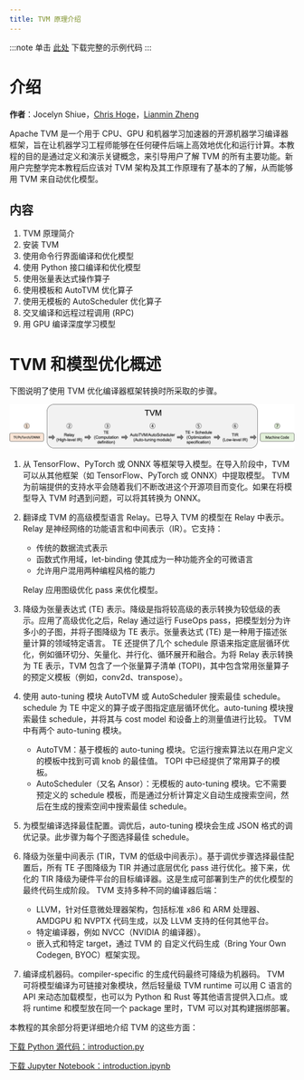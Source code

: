```yaml
---
title: TVM 原理介绍
---
```


:::note
单击 [此处](https://tvm.apache.org/docs/tutorial/introduction.html#sphx-glr-download-tutorial-introduction-py) 下载完整的示例代码
:::

# 介绍

**作者**：Jocelyn Shiue，[Chris Hoge](https://github.com/hogepodge)，[Lianmin Zheng](https://github.com/merrymercy)

Apache TVM 是一个用于 CPU、GPU 和机器学习加速器的开源机器学习编译器框架，旨在让机器学习工程师能够在任何硬件后端上高效地优化和运行计算。本教程的目的是通过定义和演示关键概念，来引导用户了解 TVM 的所有主要功能。新用户完整学完本教程后应该对 TVM 架构及其工作原理有了基本的了解，从而能够用 TVM 来自动优化模型。

## 内容
1. TVM 原理简介
2. 安装 TVM
3. 使用命令行界面编译和优化模型
4. 使用 Python 接口编译和优化模型
5. 使用张量表达式操作算子
6. 使用模板和 AutoTVM 优化算子
7. 使用无模板的 AutoScheduler 优化算子
8. 交叉编译和远程过程调用 (RPC)
9. 用 GPU 编译深度学习模型

# TVM 和模型优化概述
下图说明了使用 TVM 优化编译器框架转换时所采取的步骤。

![A High Level View of TVM](https://raw.githubusercontent.com/apache/tvm-site/main/images/tutorial/overview.png)

1. 从 TensorFlow、PyTorch 或 ONNX 等框架导入模型。在导入阶段中，TVM 可以从其他框架（如 TensorFlow、PyTorch 或 ONNX）中提取模型。 TVM 为前端提供的支持水平会随着我们不断改进这个开源项目而变化。如果在将模型导入 TVM 时遇到问题，可以将其转换为 ONNX。

2. 翻译成 TVM 的高级模型语言 Relay。已导入 TVM 的模型在 Relay 中表示。Relay 是神经网络的功能语言和中间表示（IR）。它支持：
   * 传统的数据流式表示
   * 函数式作用域，let-binding 使其成为一种功能齐全的可微语言
   * 允许用户混用两种编程风格的能力

   Relay 应用图级优化 pass 来优化模型。

3. 降级为张量表达式 (TE) 表示。降级是指将较高级的表示转换为较低级的表示。应用了高级优化之后，Relay 通过运行 FuseOps pass，把模型划分为许多小的子图，并将子图降级为 TE 表示。张量表达式 (TE) 是一种用于描述张量计算的领域特定语言。 TE 还提供了几个 schedule 原语来指定底层循环优化，例如循环切分、矢量化、并行化、循环展开和融合。为将 Relay 表示转换为 TE 表示，TVM 包含了一个张量算子清单 (TOPI)，其中包含常用张量算子的预定义模板（例如，conv2d、transpose）。

4. 使用 auto-tuning 模块 AutoTVM 或 AutoScheduler 搜索最佳 schedule。schedule 为 TE 中定义的算子或子图指定底层循环优化。auto-tuning 模块搜索最佳 schedule，并将其与 cost model 和设备上的测量值进行比较。 TVM 中有两个 auto-tuning 模块。
   * AutoTVM：基于模板的 auto-tuning 模块。它运行搜索算法以在用户定义的模板中找到可调 knob 的最佳值。 TOPI 中已经提供了常用算子的模板。
   * AutoScheduler（又名 Ansor）：无模板的 auto-tuning 模块。它不需要预定义的 schedule 模板，而是通过分析计算定义自动生成搜索空间，然后在生成的搜索空间中搜索最佳 schedule。

5. 为模型编译选择最佳配置。调优后，auto-tuning 模块会生成 JSON 格式的调优记录。此步骤为每个子图选择最佳 schedule。

6. 降级为张量中间表示 (TIR，TVM 的低级中间表示）。基于调优步骤选择最佳配置后，所有 TE 子图降级为 TIR 并通过底层优化 pass 进行优化。接下来，优化的 TIR 降级为硬件平台的目标编译器。这是生成可部署到生产的优化模型的最终代码生成阶段。 TVM 支持多种不同的编译器后端：

   * LLVM，针对任意微处理器架构，包括标准 x86 和 ARM 处理器、AMDGPU 和 NVPTX 代码生成，以及 LLVM 支持的任何其他平台。
   * 特定编译器，例如 NVCC（NVIDIA 的编译器）。
   * 嵌入式和特定 target，通过 TVM 的 自定义代码生成（Bring Your Own Codegen, BYOC）框架实现。

7. 编译成机器码。compiler-specific 的生成代码最终可降级为机器码。
   TVM 可将模型编译为可链接对象模块，然后轻量级 TVM runtime 可以用 C 语言的 API 来动态加载模型，也可以为 Python 和 Rust 等其他语言提供入口点。或将 runtime 和模型放在同一个 package 里时，TVM 可以对其构建捆绑部署。

本教程的其余部分将更详细地介绍 TVM 的这些方面：

[下载 Python 源代码：introduction.py](https://tvm.apache.org/docs/_downloads/31d82e25454740f5ba711497485c0dd4/introduction.py)

[下载 Jupyter Notebook：introduction.ipynb](https://tvm.apache.org/docs/_downloads/9f81bc348ac4107d0670f512b8943a99/introduction.ipynb)
